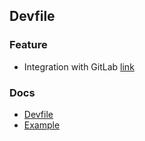 ## Devfile

### Feature

- Integration with GitLab [link](https://docs.gitlab.com/ee/user/workspace/)

### Docs

- [Devfile](https://devfile.io/)
- [Example](./devfile.yaml)

